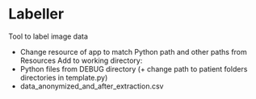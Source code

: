# Labeller
Tool to label image data

- Change resource of app to match Python path and other paths from Resources
Add to working directory:
- Python files from DEBUG directory (+ change path to patient folders directories in template.py)
- data_anonymized_and_after_extraction.csv

